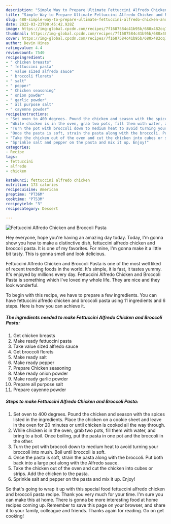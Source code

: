```yaml
---
description: "Simple Way to Prepare Ultimate Fettuccini Alfredo Chicken and Broccoli Pasta"
title: "Simple Way to Prepare Ultimate Fettuccini Alfredo Chicken and Broccoli Pasta"
slug: 480-simple-way-to-prepare-ultimate-fettuccini-alfredo-chicken-and-broccoli-pasta
date: 2022-03-23T00:45:42.928Z
image: https://img-global.cpcdn.com/recipes/7f1687584c41b95b/680x482cq70/fettuccini-alfredo-chicken-and-broccoli-pasta-recipe-main-photo.jpg
thumbnail: https://img-global.cpcdn.com/recipes/7f1687584c41b95b/680x482cq70/fettuccini-alfredo-chicken-and-broccoli-pasta-recipe-main-photo.jpg
cover: https://img-global.cpcdn.com/recipes/7f1687584c41b95b/680x482cq70/fettuccini-alfredo-chicken-and-broccoli-pasta-recipe-main-photo.jpg
author: Devin Hines
ratingvalue: 4.4
reviewcount: 7540
recipeingredient:
- " chicken breasts"
- " fettuccini pasta"
- " value sized alfredo sauce"
- " broccoli florets"
- " salt"
- " pepper"
- " Chicken seasoning"
- " onion powder"
- " garlic powder"
- " all purpose salt"
- " cayenne powder"
recipeinstructions:
- "Set oven to 400 degrees. Pound the chicken and season with the spices listed in the ingredients. Place the chicken on a cookie sheet and leave in the oven for 20 minutes or until chicken is cooked all the way through."
- "While chicken is in the oven, grab two pots, fill them with water, and bring to a boil. Once boiling, put the pasta in one pot and the broccoli in the other."
- "Turn the pot with broccoli down to medium heat to avoid turning your broccoli into mush. Boil until broccoli is soft."
- "Once the pasta is soft, strain the pasta along with the broccoli. Put both back into a large pot along with the Alfredo sauce."
- "Take the chicken out of the oven and cut the chicken into cubes or strips. Add the chicken to the pasta."
- "Sprinkle salt and pepper on the pasta and mix it up. Enjoy!"
categories:
- Recipe
tags:
- fettuccini
- alfredo
- chicken

katakunci: fettuccini alfredo chicken 
nutrition: 173 calories
recipecuisine: American
preptime: "PT36M"
cooktime: "PT53M"
recipeyield: "3"
recipecategory: Dessert

---
```



![Fettuccini Alfredo Chicken and Broccoli Pasta](https://img-global.cpcdn.com/recipes/7f1687584c41b95b/680x482cq70/fettuccini-alfredo-chicken-and-broccoli-pasta-recipe-main-photo.jpg)

Hey everyone, hope you're having an amazing day today. Today, I'm gonna show you how to make a distinctive dish, fettuccini alfredo chicken and broccoli pasta. It is one of my favorites. For mine, I'm gonna make it a little bit tasty. This is gonna smell and look delicious.



Fettuccini Alfredo Chicken and Broccoli Pasta is one of the most well liked of recent trending foods in the world. It's simple, it is fast, it tastes yummy. It's enjoyed by millions every day. Fettuccini Alfredo Chicken and Broccoli Pasta is something which I've loved my whole life. They are nice and they look wonderful.


To begin with this recipe, we have to prepare a few ingredients. You can have fettuccini alfredo chicken and broccoli pasta using 11 ingredients and 6 steps. Here is how you can achieve it.

<!--inarticleads1-->

##### The ingredients needed to make Fettuccini Alfredo Chicken and Broccoli Pasta:

1. Get  chicken breasts
1. Make ready  fettuccini pasta
1. Take  value sized alfredo sauce
1. Get  broccoli florets
1. Make ready  salt
1. Make ready  pepper
1. Prepare  Chicken seasoning
1. Make ready  onion powder
1. Make ready  garlic powder
1. Prepare  all purpose salt
1. Prepare  cayenne powder




<!--inarticleads2-->

##### Steps to make Fettuccini Alfredo Chicken and Broccoli Pasta:

1. Set oven to 400 degrees. Pound the chicken and season with the spices listed in the ingredients. Place the chicken on a cookie sheet and leave in the oven for 20 minutes or until chicken is cooked all the way through.
1. While chicken is in the oven, grab two pots, fill them with water, and bring to a boil. Once boiling, put the pasta in one pot and the broccoli in the other.
1. Turn the pot with broccoli down to medium heat to avoid turning your broccoli into mush. Boil until broccoli is soft.
1. Once the pasta is soft, strain the pasta along with the broccoli. Put both back into a large pot along with the Alfredo sauce.
1. Take the chicken out of the oven and cut the chicken into cubes or strips. Add the chicken to the pasta.
1. Sprinkle salt and pepper on the pasta and mix it up. Enjoy!




So that's going to wrap it up with this special food fettuccini alfredo chicken and broccoli pasta recipe. Thank you very much for your time. I'm sure you can make this at home. There is gonna be more interesting food at home recipes coming up. Remember to save this page on your browser, and share it to your family, colleague and friends. Thanks again for reading. Go on get cooking!
